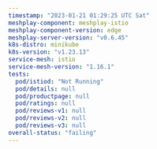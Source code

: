 ```yaml
---
timestamp: "2023-01-21 01:29:25 UTC Sat"
meshplay-component: meshplay-istio
meshplay-component-version: edge
meshplay-server-version: "v0.6.45"
k8s-distro: minikube
k8s-version: "v1.23.13"
service-mesh: istio
service-mesh-version: "1.16.1"
tests:
  pod/istiod: "Not Running"
  pod/details: null
  pod/productpage: null
  pod/ratings: null
  pod/reviews-v1: null
  pod/reviews-v2: null
  pod/reviews-v3: null
overall-status: "failing"
---
```


